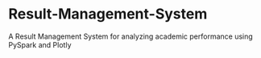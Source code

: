 # Result-Management-System
A Result Management System for analyzing academic performance using PySpark and Plotly
